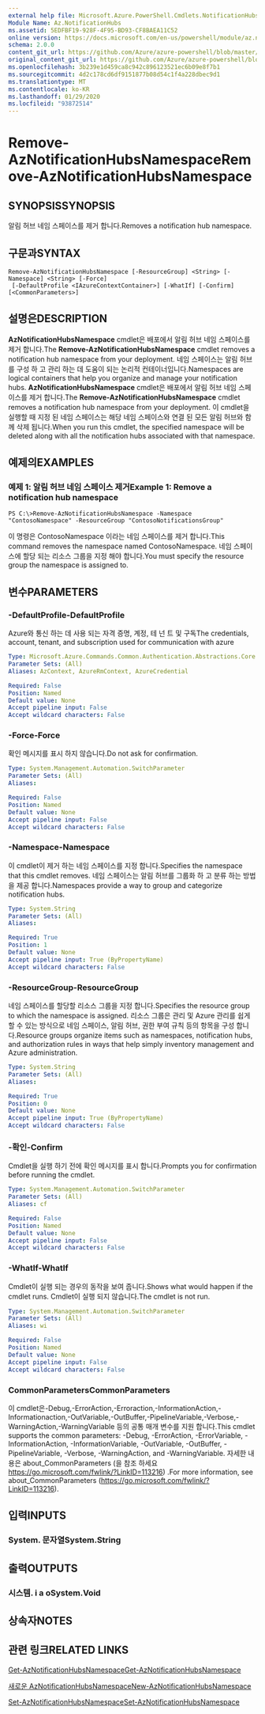 ```yaml
---
external help file: Microsoft.Azure.PowerShell.Cmdlets.NotificationHubs.dll-Help.xml
Module Name: Az.NotificationHubs
ms.assetid: 5EDFBF19-928F-4F95-BD93-CF8BAEA11C52
online version: https://docs.microsoft.com/en-us/powershell/module/az.notificationhubs/remove-aznotificationhubsnamespace
schema: 2.0.0
content_git_url: https://github.com/Azure/azure-powershell/blob/master/src/NotificationHubs/NotificationHubs/help/Remove-AzNotificationHubsNamespace.md
original_content_git_url: https://github.com/Azure/azure-powershell/blob/master/src/NotificationHubs/NotificationHubs/help/Remove-AzNotificationHubsNamespace.md
ms.openlocfilehash: 3b239e1d459ca8c942c896123521ec6b09e8f7b1
ms.sourcegitcommit: 4d2c178cd6df9151877b08d54c1f4a228dbec9d1
ms.translationtype: MT
ms.contentlocale: ko-KR
ms.lasthandoff: 01/29/2020
ms.locfileid: "93872514"
---
```

# <span data-ttu-id="b1478-101">Remove-AzNotificationHubsNamespace</span><span class="sxs-lookup"><span data-stu-id="b1478-101">Remove-AzNotificationHubsNamespace</span></span>

## <span data-ttu-id="b1478-102">SYNOPSIS</span><span class="sxs-lookup"><span data-stu-id="b1478-102">SYNOPSIS</span></span>
<span data-ttu-id="b1478-103">알림 허브 네임 스페이스를 제거 합니다.</span><span class="sxs-lookup"><span data-stu-id="b1478-103">Removes a notification hub namespace.</span></span>

## <span data-ttu-id="b1478-104">구문과</span><span class="sxs-lookup"><span data-stu-id="b1478-104">SYNTAX</span></span>

```
Remove-AzNotificationHubsNamespace [-ResourceGroup] <String> [-Namespace] <String> [-Force]
 [-DefaultProfile <IAzureContextContainer>] [-WhatIf] [-Confirm] [<CommonParameters>]
```

## <span data-ttu-id="b1478-105">설명은</span><span class="sxs-lookup"><span data-stu-id="b1478-105">DESCRIPTION</span></span>
<span data-ttu-id="b1478-106">**AzNotificationHubsNamespace** cmdlet은 배포에서 알림 허브 네임 스페이스를 제거 합니다.</span><span class="sxs-lookup"><span data-stu-id="b1478-106">The **Remove-AzNotificationHubsNamespace** cmdlet removes a notification hub namespace from your deployment.</span></span>
<span data-ttu-id="b1478-107">네임 스페이스는 알림 허브를 구성 하 고 관리 하는 데 도움이 되는 논리적 컨테이너입니다.</span><span class="sxs-lookup"><span data-stu-id="b1478-107">Namespaces are logical containers that help you organize and manage your notification hubs.</span></span>
<span data-ttu-id="b1478-108">**AzNotificationHubsNamespace** cmdlet은 배포에서 알림 허브 네임 스페이스를 제거 합니다.</span><span class="sxs-lookup"><span data-stu-id="b1478-108">The **Remove-AzNotificationHubsNamespace** cmdlet removes a notification hub namespace from your deployment.</span></span>
<span data-ttu-id="b1478-109">이 cmdlet을 실행할 때 지정 된 네임 스페이스는 해당 네임 스페이스와 연결 된 모든 알림 허브와 함께 삭제 됩니다.</span><span class="sxs-lookup"><span data-stu-id="b1478-109">When you run this cmdlet, the specified namespace will be deleted along with all the notification hubs associated with that namespace.</span></span>

## <span data-ttu-id="b1478-110">예제의</span><span class="sxs-lookup"><span data-stu-id="b1478-110">EXAMPLES</span></span>

### <span data-ttu-id="b1478-111">예제 1: 알림 허브 네임 스페이스 제거</span><span class="sxs-lookup"><span data-stu-id="b1478-111">Example 1: Remove a notification hub namespace</span></span>
```
PS C:\>Remove-AzNotificationHubsNamespace -Namespace "ContosoNamespace" -ResourceGroup "ContosoNotificationsGroup"
```

<span data-ttu-id="b1478-112">이 명령은 ContosoNamespace 이라는 네임 스페이스를 제거 합니다.</span><span class="sxs-lookup"><span data-stu-id="b1478-112">This command removes the namespace named ContosoNamespace.</span></span>
<span data-ttu-id="b1478-113">네임 스페이스에 할당 되는 리소스 그룹을 지정 해야 합니다.</span><span class="sxs-lookup"><span data-stu-id="b1478-113">You must specify the resource group the namespace is assigned to.</span></span>

## <span data-ttu-id="b1478-114">변수</span><span class="sxs-lookup"><span data-stu-id="b1478-114">PARAMETERS</span></span>

### <span data-ttu-id="b1478-115">-DefaultProfile</span><span class="sxs-lookup"><span data-stu-id="b1478-115">-DefaultProfile</span></span>
<span data-ttu-id="b1478-116">Azure와 통신 하는 데 사용 되는 자격 증명, 계정, 테 넌 트 및 구독</span><span class="sxs-lookup"><span data-stu-id="b1478-116">The credentials, account, tenant, and subscription used for communication with azure</span></span>

```yaml
Type: Microsoft.Azure.Commands.Common.Authentication.Abstractions.Core.IAzureContextContainer
Parameter Sets: (All)
Aliases: AzContext, AzureRmContext, AzureCredential

Required: False
Position: Named
Default value: None
Accept pipeline input: False
Accept wildcard characters: False
```

### <span data-ttu-id="b1478-117">-Force</span><span class="sxs-lookup"><span data-stu-id="b1478-117">-Force</span></span>
<span data-ttu-id="b1478-118">확인 메시지를 표시 하지 않습니다.</span><span class="sxs-lookup"><span data-stu-id="b1478-118">Do not ask for confirmation.</span></span>

```yaml
Type: System.Management.Automation.SwitchParameter
Parameter Sets: (All)
Aliases:

Required: False
Position: Named
Default value: None
Accept pipeline input: False
Accept wildcard characters: False
```

### <span data-ttu-id="b1478-119">-Namespace</span><span class="sxs-lookup"><span data-stu-id="b1478-119">-Namespace</span></span>
<span data-ttu-id="b1478-120">이 cmdlet이 제거 하는 네임 스페이스를 지정 합니다.</span><span class="sxs-lookup"><span data-stu-id="b1478-120">Specifies the namespace that this cmdlet removes.</span></span>
<span data-ttu-id="b1478-121">네임 스페이스는 알림 허브를 그룹화 하 고 분류 하는 방법을 제공 합니다.</span><span class="sxs-lookup"><span data-stu-id="b1478-121">Namespaces provide a way to group and categorize notification hubs.</span></span>

```yaml
Type: System.String
Parameter Sets: (All)
Aliases:

Required: True
Position: 1
Default value: None
Accept pipeline input: True (ByPropertyName)
Accept wildcard characters: False
```

### <span data-ttu-id="b1478-122">-ResourceGroup</span><span class="sxs-lookup"><span data-stu-id="b1478-122">-ResourceGroup</span></span>
<span data-ttu-id="b1478-123">네임 스페이스를 할당할 리소스 그룹을 지정 합니다.</span><span class="sxs-lookup"><span data-stu-id="b1478-123">Specifies the resource group to which the namespace is assigned.</span></span>
<span data-ttu-id="b1478-124">리소스 그룹은 관리 및 Azure 관리를 쉽게 할 수 있는 방식으로 네임 스페이스, 알림 허브, 권한 부여 규칙 등의 항목을 구성 합니다.</span><span class="sxs-lookup"><span data-stu-id="b1478-124">Resource groups organize items such as namespaces, notification hubs, and authorization rules in ways that help simply inventory management and Azure administration.</span></span>

```yaml
Type: System.String
Parameter Sets: (All)
Aliases:

Required: True
Position: 0
Default value: None
Accept pipeline input: True (ByPropertyName)
Accept wildcard characters: False
```

### <span data-ttu-id="b1478-125">-확인</span><span class="sxs-lookup"><span data-stu-id="b1478-125">-Confirm</span></span>
<span data-ttu-id="b1478-126">Cmdlet을 실행 하기 전에 확인 메시지를 표시 합니다.</span><span class="sxs-lookup"><span data-stu-id="b1478-126">Prompts you for confirmation before running the cmdlet.</span></span>

```yaml
Type: System.Management.Automation.SwitchParameter
Parameter Sets: (All)
Aliases: cf

Required: False
Position: Named
Default value: None
Accept pipeline input: False
Accept wildcard characters: False
```

### <span data-ttu-id="b1478-127">-WhatIf</span><span class="sxs-lookup"><span data-stu-id="b1478-127">-WhatIf</span></span>
<span data-ttu-id="b1478-128">Cmdlet이 실행 되는 경우의 동작을 보여 줍니다.</span><span class="sxs-lookup"><span data-stu-id="b1478-128">Shows what would happen if the cmdlet runs.</span></span> <span data-ttu-id="b1478-129">Cmdlet이 실행 되지 않습니다.</span><span class="sxs-lookup"><span data-stu-id="b1478-129">The cmdlet is not run.</span></span>

```yaml
Type: System.Management.Automation.SwitchParameter
Parameter Sets: (All)
Aliases: wi

Required: False
Position: Named
Default value: None
Accept pipeline input: False
Accept wildcard characters: False
```

### <span data-ttu-id="b1478-130">CommonParameters</span><span class="sxs-lookup"><span data-stu-id="b1478-130">CommonParameters</span></span>
<span data-ttu-id="b1478-131">이 cmdlet은-Debug,-ErrorAction,-Erroraction,-InformationAction,-Informationaction,-OutVariable,-OutBuffer,-PipelineVariable,-Verbose,-WarningAction,-WarningVariable 등의 공통 매개 변수를 지원 합니다.</span><span class="sxs-lookup"><span data-stu-id="b1478-131">This cmdlet supports the common parameters: -Debug, -ErrorAction, -ErrorVariable, -InformationAction, -InformationVariable, -OutVariable, -OutBuffer, -PipelineVariable, -Verbose, -WarningAction, and -WarningVariable.</span></span> <span data-ttu-id="b1478-132">자세한 내용은 about_CommonParameters (을 참조 하세요 https://go.microsoft.com/fwlink/?LinkID=113216) .</span><span class="sxs-lookup"><span data-stu-id="b1478-132">For more information, see about_CommonParameters (https://go.microsoft.com/fwlink/?LinkID=113216).</span></span>

## <span data-ttu-id="b1478-133">입력</span><span class="sxs-lookup"><span data-stu-id="b1478-133">INPUTS</span></span>

### <span data-ttu-id="b1478-134">System. 문자열</span><span class="sxs-lookup"><span data-stu-id="b1478-134">System.String</span></span>

## <span data-ttu-id="b1478-135">출력</span><span class="sxs-lookup"><span data-stu-id="b1478-135">OUTPUTS</span></span>

### <span data-ttu-id="b1478-136">시스템. i a o</span><span class="sxs-lookup"><span data-stu-id="b1478-136">System.Void</span></span>

## <span data-ttu-id="b1478-137">상속자</span><span class="sxs-lookup"><span data-stu-id="b1478-137">NOTES</span></span>

## <span data-ttu-id="b1478-138">관련 링크</span><span class="sxs-lookup"><span data-stu-id="b1478-138">RELATED LINKS</span></span>

[<span data-ttu-id="b1478-139">Get-AzNotificationHubsNamespace</span><span class="sxs-lookup"><span data-stu-id="b1478-139">Get-AzNotificationHubsNamespace</span></span>](./Get-AzNotificationHubsNamespace.md)

[<span data-ttu-id="b1478-140">새로운 AzNotificationHubsNamespace</span><span class="sxs-lookup"><span data-stu-id="b1478-140">New-AzNotificationHubsNamespace</span></span>](./New-AzNotificationHubsNamespace.md)

[<span data-ttu-id="b1478-141">Set-AzNotificationHubsNamespace</span><span class="sxs-lookup"><span data-stu-id="b1478-141">Set-AzNotificationHubsNamespace</span></span>](./Set-AzNotificationHubsNamespace.md)


